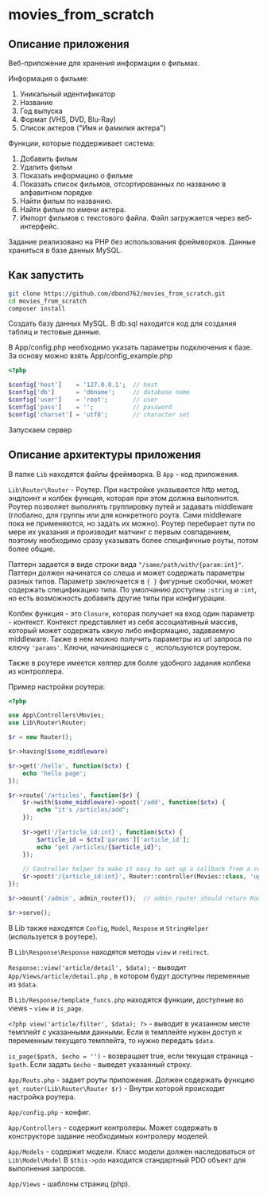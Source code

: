 # movies_from_scratch

## Описание приложения

Веб-приложение для хранения информации о фильмах.

Информация о фильме:
1. Уникальный идентификатор
2. Название
3. Год выпуска
4. Формат (VHS, DVD, Blu-Ray)
5. Список актеров ("Имя и фамилия актера")

Функции, которые поддерживает система:
1. Добавить фильм
2. Удалить фильм
3. Показать информацию о фильме
4. Показать список фильмов, отсортированных по названию в алфавитном порядке
5. Найти фильм по названию.
6. Найти фильм по имени актера.
7. Импорт фильмов с текстового файла. Файл загружается через веб-интерфейс.

Задание реализовано на PHP без использования фреймворков.
Данные храниться в базе данных MySQL.

## Как запустить

```bash
git clone https://github.com/dbond762/movies_from_scratch.git
cd movies_from_scratch
composer install
```

Создать базу данных MySQL.
В db.sql находится код для создания таблиц и тестовые данные.

В App/config.php необходимо указать параметры подключения к базе.
За основу можно взять App/config_example.php

```php
<?php

$config['host']    = '127.0.0.1';  // host
$config['db']      = 'dbname';     // database name
$config['user']    = 'root';       // user
$config['pass']    = '';           // password
$config['charset'] = 'utf8';       // character set
```

Запускаем сервер

## Описание архитектуры приложения

В папке `Lib` находятся файлы фреймворка. В `App` - код приложения.

`Lib\Router\Router` - Роутер. При настройке указывается http метод, эндпоинт и колбек функция, которая при этом должна выполнится.
Роутер позволяет выполнять группировку путей и задавать middleware
(глобално, для группы или для конкретного роута. Сами middleware пока не применяются, но задать их можно).
Роутер перебирает пути по мере их указания и производит матчинг с первым совпадением,
поэтому необходимо сразу указывать более специфичные роуты, потом более общие.

Паттерн задается в виде строки вида `"/same/path/with/{param:int}"`.
Паттерн должен начинатся со слеша и может содержать параметры разных типов.
Параметр заключается в `{ }` фигурные скобочки, может содержать спецификацию типа.
По умолчанию доступны `:string` и `:int`, но есть возможность добавить другие типы при конфигурации.

Колбек функция - это `Closure`, которая получает на вход один параметр - контекст.
Контекст представляет из себя ассоциативный массив, который может содержать какую либо информацию, задаваемую middleware.
Также в нем можно получить параметры из url запроса по ключу `'params'`.
Ключи, начинающиеся с `_` используются роутером.

Также в роутере имеется хелпер для болле удобного задания колбека из контроллера.

Пример настройки роутера:
```php
<?php

use App\Controllers\Movies;
use Lib\Router\Router;

$r = new Router();

$r->having($some_middleware)

$r->get('/hello', function($ctx) {
    echo 'hello page';
});

$r->route('/articles', function($r) {
    $r->with($some_middleware)->post('/add', function($ctx) {
        echo "it's /articles/add";
    });
    
    $r->get('/{article_id:int}', function($ctx) {
        $article_id = $ctx['params']['article_id'];
        echo "get /articles/{$article_id}";
    });
    
    // Controller helper to make it easy to set up a callback from a controller
    $r->post('/{article_id:int}', Router::controller(Movies::class, 'update'));
});

$r->mount('/admin', admin_router());  // admin_router should return Router object

$r->serve();
```


В Lib также находятся `Config`, `Model`, `Respose` и `StringHelper` (используется в роутере).

В `Lib\Response\Response` находятся методы `view` и `redirect`.

`Response::view('article/detail', $data);` - выводит `App/Views/article/detail.php` , в котором будут доступны переменные из `$data`.

В `Lib/Response/template_funcs.php` находятся функции, доступные во views - `view` и `is_page`.

`<?php view('article/filter', $data); ?>` - выводит в указанном месте темплейт с указанными данными.
Если в темплейте нужен доступ к переменным текущего темплейта, то нужно передать `$data`.

`is_page($path, $echo = '')` - возвращает true, если текущая страница - `$path`. Если задать `$echo` - выведет указанный строку.


`App/Routs.php` - задает роуты приложения.
Должен содержать функцию `get_router(Lib\Router\Router $r)` - Внутри которой происходит настройка роутера.

`App/config.php` - конфиг.

`App/Controllers` - содержит контролеры. Может содержать в конструкторе задание необходимых контролеру моделей.

`App/Models` - содержит модели.
Класс модели должен наследоваться от `Lib\Model\Model`
В `$this->pdo` находится стандартный PDO объект для выполнения запросов.

`App/Views` - шаблоны страниц (php).
